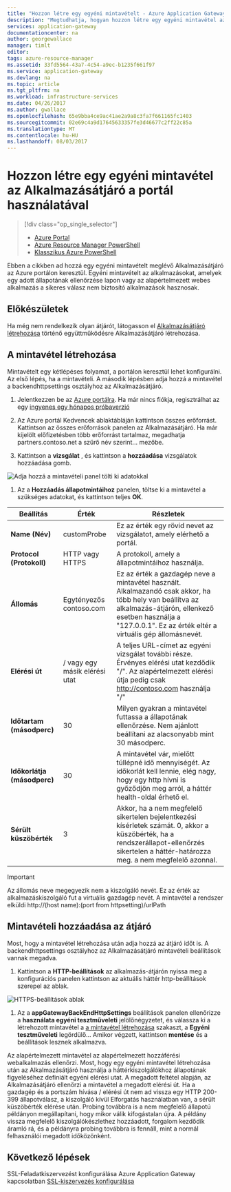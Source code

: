 ```yaml
---
title: "Hozzon létre egy egyéni mintavételt - Azure Application Gateway - Azure portálon |} Microsoft Docs"
description: "Megtudhatja, hogyan hozzon létre egy egyéni mintavétel az Alkalmazásátjáró a portál használatával"
services: application-gateway
documentationcenter: na
author: georgewallace
manager: timlt
editor: 
tags: azure-resource-manager
ms.assetid: 33fd5564-43a7-4c54-a9ec-b1235f661f97
ms.service: application-gateway
ms.devlang: na
ms.topic: article
ms.tgt_pltfrm: na
ms.workload: infrastructure-services
ms.date: 04/26/2017
ms.author: gwallace
ms.openlocfilehash: 65e9bba4ce9ac41ae2a9a8c3fa7f661165fc1403
ms.sourcegitcommit: 02e69c4a9d17645633357fe3d46677c2ff22c85a
ms.translationtype: MT
ms.contentlocale: hu-HU
ms.lasthandoff: 08/03/2017
---
```

# <a name="create-a-custom-probe-for-application-gateway-by-using-the-portal"></a>Hozzon létre egy egyéni mintavétel az Alkalmazásátjáró a portál használatával

> [!div class="op_single_selector"]
> * [Azure Portal](application-gateway-create-probe-portal.md)
> * [Azure Resource Manager PowerShell](application-gateway-create-probe-ps.md)
> * [Klasszikus Azure PowerShell](application-gateway-create-probe-classic-ps.md)

Ebben a cikkben ad hozzá egy egyéni mintavételt meglévő Alkalmazásátjáró az Azure portálon keresztül. Egyéni mintavételt az alkalmazásokat, amelyek egy adott állapotának ellenőrzése lapon vagy az alapértelmezett webes alkalmazás a sikeres válasz nem biztosító alkalmazások hasznosak.

## <a name="before-you-begin"></a>Előkészületek

Ha még nem rendelkezik olyan átjárót, látogasson el [Alkalmazásátjáró létrehozása](application-gateway-create-gateway-portal.md) történő együttműködésre Alkalmazásátjáró létrehozása.

## <a name="createprobe"></a>A mintavétel létrehozása

Mintavételt egy kétlépéses folyamat, a portálon keresztül lehet konfigurálni. Az első lépés, ha a mintavételi. A második lépésben adja hozzá a mintavétel a backendhttpsettings osztályhoz az Alkalmazásátjáró.

1. Jelentkezzen be az [Azure portálra](https://portal.azure.com). Ha már nincs fiókja, regisztrálhat az egy [ingyenes egy hónapos próbaverzió](https://azure.microsoft.com/free)

1. Az Azure portál Kedvencek ablaktábláján kattintson összes erőforrást. Kattintson az összes erőforrások panelen az Alkalmazásátjáró. Ha már kijelölt előfizetésben több erőforrást tartalmaz, megadhatja partners.contoso.net a szűrő név szerint... mezőbe.

1. Kattintson a **vizsgálat** , és kattintson a **hozzáadása** vizsgálatok hozzáadása gomb.

  ![Adja hozzá a mintavételi panel tölti ki adatokkal][1]

1. Az a **Hozzáadás állapotmintáihoz** panelen, töltse ki a mintavétel a szükséges adatokat, és kattintson teljes **OK**.

  |**Beállítás** | **Érték** | **Részletek**|
  |---|---|---|
  |**Name (Név)**|customProbe|Ez az érték egy rövid nevet az vizsgálatot, amely elérhető a portál.|
  |**Protocol (Protokoll)**|HTTP vagy HTTPS | A protokoll, amely a állapotmintáihoz használja.|
  |**Állomás**|Egytényezős contoso.com|Ez az érték a gazdagép neve a mintavétel használt. Alkalmazandó csak akkor, ha több hely van beállítva az alkalmazás-átjárón, ellenkező esetben használja a "127.0.0.1". Ez az érték eltér a virtuális gép állomásnevét.|
  |**Elérési út**|/ vagy egy másik elérési utat|A teljes URL-címet az egyéni vizsgálat további része. Érvényes elérési utat kezdődik "/". Az alapértelmezett elérési útja pedig csak http://contoso.com használja "/" |
  |**Időtartam (másodperc)**|30|Milyen gyakran a mintavétel futtassa a állapotának ellenőrzése. Nem ajánlott beállítani az alacsonyabb mint 30 másodperc.|
  |**Időkorlátja (másodperc)**|30|A mintavétel vár, mielőtt túllépné idő mennyiségét. Az időkorlát kell lennie, elég nagy, hogy egy http hívni is győződjön meg arról, a háttér health-oldal érhető el.|
  |**Sérült küszöbérték**|3|Akkor, ha a nem megfelelő sikertelen bejelentkezési kísérletek számát. 0, akkor a küszöbérték, ha a rendszerállapot-ellenőrzés sikertelen a háttér-határozza meg. a nem megfelelő azonnal.|

  > [!IMPORTANT]
  > Az állomás neve megegyezik nem a kiszolgáló nevét. Ez az érték az alkalmazáskiszolgáló fut a virtuális gazdagép nevét. A mintavétel a rendszer elküldi http://(host name):(port from httpsetting)/urlPath

## <a name="add-probe-to-the-gateway"></a>Mintavételi hozzáadása az átjáró

Most, hogy a mintavétel létrehozása után adja hozzá az átjáró időt is. A backendhttpsettings osztályhoz az Alkalmazásátjáró mintavételi beállítások vannak megadva.

1. Kattintson a **HTTP-beállítások** az alkalmazás-átjárón nyissa meg a konfigurációs panelen kattintson az aktuális háttér http-beállítások szerepel az ablak.

  ![HTTPS-beállítások ablak][2]

1. Az a **appGatewayBackEndHttpSettings** beállítások panelen ellenőrizze a **használata egyéni tesztműveleti** jelölőnégyzetet, és válassza ki a létrehozott mintavétel a [a mintavétel létrehozása](#createprobe) szakaszt, a  **Egyéni tesztműveleti** legördülő...
Amikor végzett, kattintson **mentése** és a beállítások lesznek alkalmazva.

Az alapértelmezett mintavétel az alapértelmezett hozzáférési webalkalmazás ellenőrzi. Most, hogy egy egyéni mintavétel létrehozása után az Alkalmazásátjáró használja a háttérkiszolgálókhoz állapotának figyeléséhez definiált egyéni elérési utat. A megadott feltétel alapján, az Alkalmazásátjáró ellenőrzi a mintavétel a megadott elérési út. Ha a gazdagép és a portszám hívása / elérési út nem ad vissza egy HTTP 200-399 állapotválasz, a kiszolgáló kívül Elforgatás használatban van, a sérült küszöbérték elérése után. Probing továbbra is a nem megfelelő állapotú példányon megállapítani, hogy mikor válik kifogástalan újra. A példány vissza megfelelő kiszolgálókészlethez hozzáadott, forgalom kezdődik áramló rá, és a példányra probing továbbra is fennáll, mint a normál felhasználói megadott időközönként.

## <a name="next-steps"></a>Következő lépések

SSL-Feladatkiszervezést konfigurálása Azure Application Gateway kapcsolatban [SSL-kiszervezés konfigurálása](application-gateway-ssl-portal.md)

[1]: ./media/application-gateway-create-probe-portal/figure1.png
[2]: ./media/application-gateway-create-probe-portal/figure2.png

